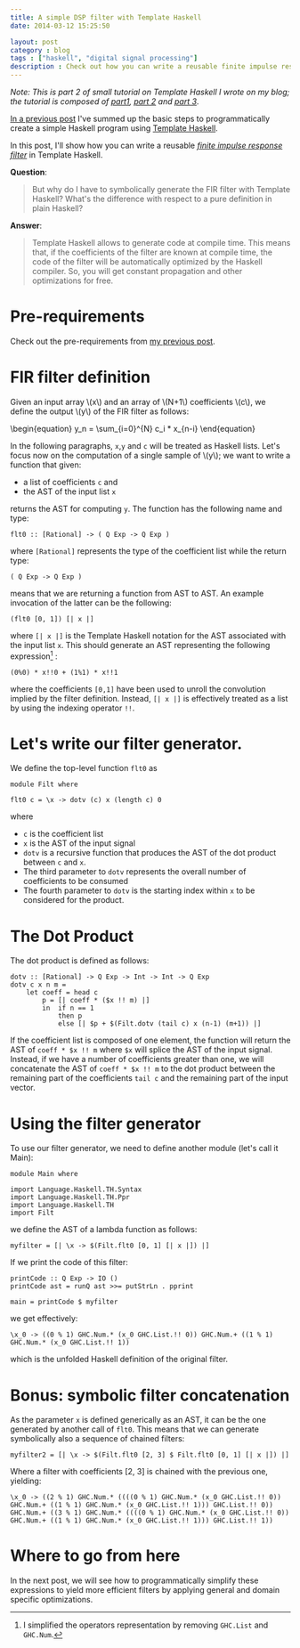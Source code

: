 ```yaml
---
title: A simple DSP filter with Template Haskell
date: 2014-03-12 15:25:50

layout: post
category : blog 
tags : ["haskell", "digital signal processing"] 
description : Check out how you can write a reusable finite impulse response filter in Template Haskell. Since it allows to manipulate the syntax tree at compile time, you will get constant propagation and other optimizations for free on the structure of your FIR filter.
---
```


*Note: This is part 2 of small tutorial on Template Haskell I wrote on my blog; the tutorial is composed of [part1](http://www.vittoriozaccaria.net/#/blog/2014/02/24/towards-template-programming-with-haskell.html), [part 2](http://www.vittoriozaccaria.net/#/blog/2014/03/12/implementing-a-simple-dsp-filter-library-with-template-haskell.html) and [part 3](http://www.vittoriozaccaria.net/#/blog/2014/03/21/symbolically-optimize-dsp-filters-with-template-haskell.html)*.

[In a previous post](http://www.vittoriozaccaria.net/blog/2014/02/24/towards-template-programming-with-haskell.html) I've summed up the basic steps to programmatically create a simple Haskell program using [Template Haskell](http://www.haskell.org/haskellwiki/Template_Haskell). 

In this post, I'll show how you can write a reusable [*finite impulse response filter*](http://en.wikipedia.org/wiki/Finite_impulse_response) in Template Haskell. 

__Question__: 

> But why do I have to symbolically generate the FIR filter with Template Haskell? What's the difference with respect to a pure definition in plain Haskell?

__Answer__:

> Template Haskell allows to generate code at compile time. This means that, if the coefficients of the filter are known at compile time, the code of the filter will be automatically optimized by the Haskell compiler. So, you will get constant propagation and other optimizations for free.

Pre-requirements
================================

Check out the pre-requirements from [my previous post](http://www.vittoriozaccaria.net/blog/2014/02/24/towards-template-programming-with-haskell.html).


FIR filter definition
================================

Given an input array \\(x\\) and an array of \\(N+1\\) coefficients \\(c\\), 
we define the output \\(y\\) of the FIR filter as follows:

\begin{equation}
y\_n = \sum\_{i=0}^{N} c\_i * x\_{n-i}
\end{equation}


In the following paragraphs, `x`,`y` and `c` will be treated as Haskell lists.
Let's focus now on the computation of a single sample of \\(y\\); we want to write a function that given:

* a list of coefficients `c` and 
* the AST of the input list `x`

returns the AST for computing `y`. The function has the following name and type:

    flt0 :: [Rational] -> ( Q Exp -> Q Exp )

where `[Rational]` represents the type of the coefficient list while the return type:

    ( Q Exp -> Q Exp )

means that we are returning a function from AST to AST. An example invocation of the latter can be the following:

    (flt0 [0, 1]) [| x |] 

where `[| x |]` is the Template Haskell notation for the AST associated with the input list `x`. This should generate an AST representing the following expression[^1] :

    (0%0) * x!!0 + (1%1) * x!!1

where the coefficients `[0,1]` have been used to unroll the convolution implied by the filter definition. Instead, `[| x |]` is effectively treated as a list by using the indexing operator `!!`.

Let's write our filter generator.
================================

We define the top-level function `flt0` as

    module Filt where 

    flt0 c = \x -> dotv (c) x (length c) 0

where 

* `c` is the coefficient list
* `x` is the AST of the input signal
* `dotv` is a recursive function that produces the AST of the dot product between `c` and `x`. 
* The third parameter to `dotv` represents the overall number of coefficients to be consumed 
* The fourth parameter to `dotv` is the starting index within `x` to be considered for the product.

The Dot Product
===============

The dot product is defined as follows:

    dotv :: [Rational] -> Q Exp -> Int -> Int -> Q Exp 
    dotv c x n m = 
        let coeff = head c
            p = [| coeff * ($x !! m) |]
            in  if n == 1
                then p
                else [| $p + $(Filt.dotv (tail c) x (n-1) (m+1)) |]

If the coefficient list is composed of one element, the function will return the AST of `coeff * $x !! m` where `$x` will splice the AST of the input signal.
Instead, if we have a number of coefficients greater than one, we will concatenate the AST of `coeff * $x !! m` to the dot product between the remaining part of the coefficients `tail c` and the remaining part of the input vector.

Using the filter generator
==========================

To use our filter generator, we need to define another module (let's call it Main):

    module Main where

    import Language.Haskell.TH.Syntax
    import Language.Haskell.TH.Ppr
    import Language.Haskell.TH
    import Filt

we define the AST of a lambda function as follows:

    myfilter = [| \x -> $(Filt.flt0 [0, 1] [| x |]) |]

If we print the code of this filter:

    printCode :: Q Exp -> IO ()
    printCode ast = runQ ast >>= putStrLn . pprint

    main = printCode $ myfilter

we get effectively:

    \x_0 -> ((0 % 1) GHC.Num.* (x_0 GHC.List.!! 0)) GHC.Num.+ ((1 % 1) GHC.Num.* (x_0 GHC.List.!! 1))

which is the unfolded Haskell definition of the original filter.

Bonus: symbolic filter concatenation
============

As the parameter `x` is defined generically as an AST, it can be the one generated by another call of `flt0`. This means that we can generate symbolically also a sequence of chained filters:

    myfilter2 = [| \x -> $(Filt.flt0 [2, 3] $ Filt.flt0 [0, 1] [| x |]) |]

Where a filter with coefficients [2, 3] is chained with the previous one, yielding:

    \x_0 -> ((2 % 1) GHC.Num.* ((((0 % 1) GHC.Num.* (x_0 GHC.List.!! 0)) GHC.Num.+ ((1 % 1) GHC.Num.* (x_0 GHC.List.!! 1))) GHC.List.!! 0)) GHC.Num.+ ((3 % 1) GHC.Num.* ((((0 % 1) GHC.Num.* (x_0 GHC.List.!! 0)) GHC.Num.+ ((1 % 1) GHC.Num.* (x_0 GHC.List.!! 1))) GHC.List.!! 1))

Where to go from here
==================

In the next post, we will see how to programmatically simplify these expressions to yield more efficient filters by applying general and domain specific optimizations. 


[^1]: I simplified the operators representation by removing `GHC.List` and `GHC.Num`.
